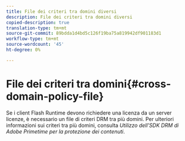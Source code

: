 ```yaml
---
title: File dei criteri tra domini diversi
description: File dei criteri tra domini diversi
copied-description: true
translation-type: tm+mt
source-git-commit: 89bdda1d4bd5c126f19ba75a819942df901183d1
workflow-type: tm+mt
source-wordcount: '45'
ht-degree: 0%

---
```



# File dei criteri tra domini{#cross-domain-policy-file}

Se i client Flash Runtime devono richiedere una licenza da un server licenze, è necessario un file di criteri DRM tra più domini. Per ulteriori informazioni sui criteri tra più domini, consulta *Utilizzo dell&#39;SDK DRM di Adobe Primetime per la protezione dei contenuti*.
